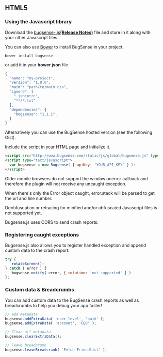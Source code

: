 ## HTML5

### Using the Javascript library

Download the <a href="">bugsense-<strong></strong>.js</a><strong><a href="/releases/html5" id="releases">(Release Notes)</a></strong> file and store in it along with your other Javascript files.

You can also use [Bower](http://bower.io/) to install BugSense in your project.

```
bower install bugsense
```

or add it in your **bower.json** file

```js
{
  "name": "my-project",
  "version": "1.0.0",
  "main": "path/to/main.css",
  "ignore": [
    ".jshintrc",
    "**/*.txt"
  ],
  "dependencies": {
    "bugsense": "1.1.1",
  }
}
```

Alternatively you can use the BugSense hosted version (see the following Gist).

Include the script in your HTML page and initialize it.

```html
<script src="http://www.bugsense.com/static/js/global/bugsense.js" type='text/javascript'></script>
<script type="text/javascript">
  var bugsense = new Bugsense( { apiKey: 'YOUR_API_KEY' } );
</script>
```

Older mobile browsers do not support the window.onerror callback and therefore the plugin will not receive any uncaught exception.

When there's only the Error object caught, error.stack will be parsed to get the url and line number.

Deobfuscation or retracing for minified and/or obfuscated Javascript files is not supported yet.

Bugsense.js uses CORS to send crash reports.

### Registering caught exceptions

Bugsense.js also allows you to register handled exception and append custom data to the crash report.

```js
try {
   rotateScreen();
} catch ( error ) {
   bugsense.notify( error, { rotation: 'not supported' } )
};
```

### Custom data & Breadcrumbs

You can add custom data to the BugSense crash reports as well as breadcrumbs to help you debug your app faster!

```js
// add metadata
bugsense.addExtraData( 'user_level', 'paid' );
bugsense.addExtraData( 'account', 'CEO' );

// Clear all metadata
bugsense.clearExtraData();

// leave breadcrumb
bugsense.leaveBreadcrumb( 'Fetch Friendlist' );
```
